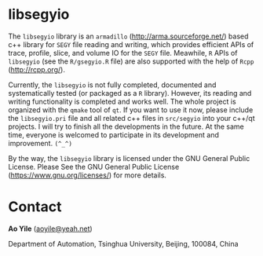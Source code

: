 # libsegyio

The `libsegyio` library is an `armadillo` (http://arma.sourceforge.net/) based c++ library for `SEGY` file reading and writing, which provides efficient APIs of trace, profile, slice, and volume IO for the `SEGY` file. Meawhile, `R` APIs of `libsegyio` (see the `R/gsegyio.R` file) are also supported with the help of `Rcpp` (http://rcpp.org/).

Currently, the `libsegyio` is not fully completed, documented and systematically tested (or packaged as a `R` library). However, its reading and writing functionality is completed and works well. The whole project is organized with the `qmake` tool of `qt`. If you want to use it now, please include the `libsegyio.pri` file and all related c++ files in `src/segyio` into your c++/qt projects. I will try to finish all the developments in the future. At the same time, everyone is welcomed to participate in its development and improvement. `(^_^)`

By the way, the `libsegyio` library is licensed under the GNU General Public License. Please See the GNU General Public License (https://www.gnu.org/licenses/) for more details.

# Contact

**Ao Yile** (aoyile@yeah.net)

Department of Automation, Tsinghua University, Beijing, 100084, China
